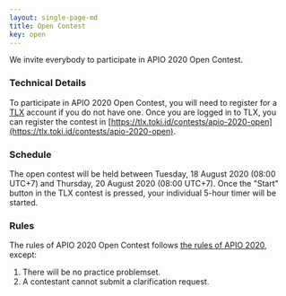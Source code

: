 ```yaml
---
layout: single-page-md
title: Open Contest
key: open
---
```


We invite everybody to participate in APIO 2020 Open Contest.

### Technical Details

To participate in APIO 2020 Open Contest, you will need to register for a
[TLX](https://tlx.toki.id/) account if you do not have one. Once you are logged
in to TLX, you can register the contest in
[https://tlx.toki.id/contests/apio-2020-open](https://tlx.toki.id/contests/apio-2020-open).

### Schedule

The open contest will be held between Tuesday, 18 August 2020 (08:00 UTC+7) and
Thursday, 20 August 2020 (08:00 UTC+7). Once the "Start" button in the TLX
contest is pressed, your individual 5-hour timer will be started.

### Rules

The rules of APIO 2020 Open Contest follows [the rules of APIO 2020](/rules),
except:

1. There will be no practice problemset.
1. A contestant cannot submit a clarification request.
